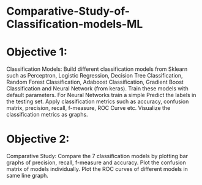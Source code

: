 # Comparative-Study-of-Classification-models-ML
<h1>Objective 1:</h1>
Classification Models: Build different classification models from Sklearn
such as Perceptron, Logistic Regression, Decision Tree Classification,
Random Forest Classification, Adaboost Classification, Gradient Boost
Classification and Neural Network (from keras). Train these models with
default parameters. For Neural Networks train a simple Predict the labels
in the testing set. Apply classification metrics such as accuracy, confusion
matrix, precision, recall, f-measure, ROC Curve etc. Visualize the
classification metrics as graphs.</br>
<h1>Objective 2:</h1>
Comparative Study: Compare the 7 classification models by plotting bar
graphs of precision, recall, f-measure and accuracy. Plot the confusion
matrix of models individually. Plot the ROC curves of different models in
same line graph. </br>
